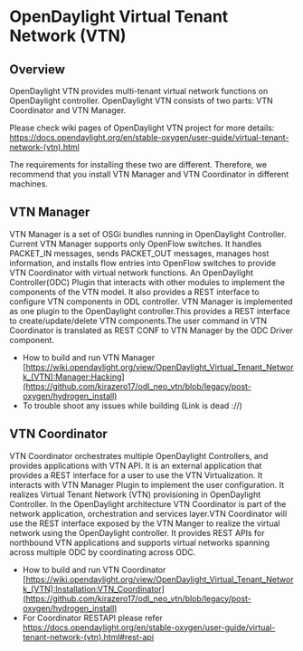 OpenDaylight Virtual Tenant Network (VTN)
=========================================

## Overview

OpenDaylight VTN provides multi-tenant virtual network functions on
OpenDaylight controller. OpenDaylight VTN consists of two parts:
VTN Coordinator and VTN Manager.

Please check wiki pages of OpenDaylight VTN project for more details:
 https://docs.opendaylight.org/en/stable-oxygen/user-guide/virtual-tenant-network-(vtn).html

The requirements for installing these two are different. Therefore, we
recommend that you install VTN Manager and VTN Coordinator in different
machines.

## VTN Manager

VTN Manager is a set of OSGi bundles running in OpenDaylight Controller.
Current VTN Manager supports only OpenFlow switches. It handles PACKET_IN
messages, sends PACKET_OUT messages, manages host information, and installs
flow entries into OpenFlow switches to provide VTN Coordinator with virtual
network functions. An OpenDaylight Controller(ODC) Plugin that interacts with
other modules to implement the components of the VTN model. It also provides a REST
interface to configure VTN components in ODL controller. VTN Manager is implemented
as one plugin to the OpenDaylight controller.This provides a REST interface to
create/update/delete VTN components.The user command in VTN Coordinator is
translated as REST CONF to VTN Manager by the ODC Driver component.


 - How to build and run VTN Manager
   [https://wiki.opendaylight.org/view/OpenDaylight_Virtual_Tenant_Network_(VTN):Manager:Hacking](https://github.com/kirazero17/odl_neo_vtn/blob/legacy/post-oxygen/hydrogen_install)
 - To trouble shoot any issues while building
   (Link is dead ://)


## VTN Coordinator

VTN Coordinator orchestrates multiple OpenDaylight Controllers, and provides
applications with VTN API. It is an external application that provides a REST
interface for a user to use the VTN Virtualization.
It interacts with VTN Manager Plugin to implement the user configuration.
It realizes Virtual Tenant Network (VTN) provisioning in OpenDaylight Controller.
In the OpenDaylight architecture VTN Coordinator is part of the network application,
orchestration and services layer.VTN Coordinator will use the REST interface exposed by
the VTN Manger to realize the virtual network using the OpenDaylight controller.
It provides REST APIs for northbound VTN applications and supports virtual networks
spanning across multiple ODC by coordinating across ODC.

 - How to build and run VTN Coordinator
   [https://wiki.opendaylight.org/view/OpenDaylight_Virtual_Tenant_Network_(VTN):Installation:VTN_Coordinator](https://github.com/kirazero17/odl_neo_vtn/blob/legacy/post-oxygen/hydrogen_install)
 - For Coordinator RESTAPI please refer
   https://docs.opendaylight.org/en/stable-oxygen/user-guide/virtual-tenant-network-(vtn).html#rest-api

